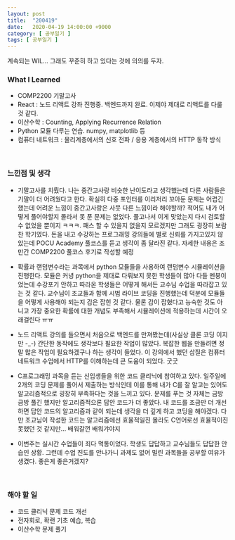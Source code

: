 ```yaml
---
layout: post
title:  "200419"
date:   2020-04-19 14:00:00 +9000
category: [ 공부일기 ]
tags: [ 공부일기 ]
---
```


계속되는 WIL... 그래도 꾸준히 하고 있다는 것에 의의를 두자.

### What I Learned
* COMP2200 기말고사
* React : 노드 리액트 강좌 진행중. 백엔드까지 완료. 이제야 제대로 리액트를 다룰 것 같다.
* 이산수학 : Counting, Applying Recurrence Relation
* Python 모듈 다루는 연습. numpy, matplotlib 등
* 컴퓨터 네트워크 : 물리계층에서의 신호 전파 / 응용 계층에서의 HTTP 동작 방식

<br>

### 느낀점 및 생각
* 기말고사를 치뤘다. 나는 중간고사랑 비슷한 난이도라고 생각했는데 다른 사람들은 기말이 더 어려웠다고 한다. 확실히 다중 포인터를 이리저리 꼬아둔 문제는 어렵긴 했는데 어려운 느낌이 중간고사랑은 사뭇 다른 느낌이라 해야할까? 적어도 내가 어떻게 풀어야할지 몰라서 못 푼 문제는 없었다. 풀고나서 이게 맞았는지 다시 검토할 수 없었을 뿐이지 ㅋㅋㅋ. 패스 할 수 있을지 없을지 모르겠지만 그래도 굉장히 보람찬 학기였다. 돈을 내고 수강하는 프로그래밍 강의들에 별로 신뢰를 가지고있지 않았는데 POCU Academy 풀코스를 듣고 생각이 좀 달라진 같다. 자세한 내용은 조만간 COMP2200 풀코스 후기로 작성할 예정

* 확률과 랜덤변수라는 과목에서 python 모듈들을 사용하여 랜덤변수 시뮬레이션을 진행한다. 모듈은 커녕 python을 제대로 다뤄보지 못한 학생들이 많아 다들 멘붕이었는데 수강포기 안하고 따라온 학생들은 어떻게 해서든 교수님 수업을 따라잡고 있는 것 같다. 교수님이 조교들과 함께 시범 라이브 코딩을 진행했는데 덕분에 모듈들을 어떻게 사용해야 되는지 감은 잡힌 것 같다. 물론 감이 잡혔다고 능숙한 것도 아니고 가장 중요한 확률에 대한 개념도 부족해서 시뮬레이션에 적용하는데 시간이 오래걸린다 ㅠㅠ

* 노드 리액트 강의를 들으면서 처음으로 백엔드를 만져봤는데(사실상 클론 코딩 이지만 -_-) 간단한 동작에도 생각보다 필요한 작업이 많았다. 복잡한 웹을 만들려면 정말 많은 작업이 필요하겠구나 하는 생각이 들었다. 이 강의에서 했던 삽질은 컴퓨터 네트워크 수업에서 HTTP를 이해하는데 큰 도움이 되었다. 굿굿

* C프로그래밍 과목을 듣는 신입생들을 위한 코드 클리닉에 참여하고 있다. 일주일에 2개의 코딩 문제를 풀어서 제출하는 방식인데 이를 통해 내가 C를 잘 알고는 있어도 알고리즘적으로 굉장히 부족하다는 것을 느끼고 있다. 문제를 푸는 것 자체는 금방금방 풀긴 했지만 알고리즘적으론 답안 코드가 더 좋았다. 내 코드를 조금만 더 개선하면 답안 코드의 알고리즘과 같이 되는데 생각을 더 깊게 하고 코딩을 해야겠다. 다만 조교님이 작성한 코드는 알고리즘에선 효율적일진 몰라도 C언어로선 효율적이진 못했던 것 같지만... 배워갈껀 배워갸야지

* 이번주는 실시간 수업들이 죄다 먹통이었다. 학생도 답답하고 교수님들도 답답한 안습인 상황. 그런데 수업 진도를 안나가니 과제도 없어 밀린 과목들을 공부할 여유가 생겼다. 좋은게 좋은거겠지?

<br>

### 해야 할 일
* 코드 클리닉 문제 코드 개선
* 전자회로, 확랜 기초 예습, 복습
* 이산수학 문제 풀기
